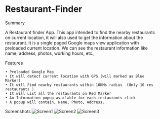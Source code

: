 # Restaurant-Finder

Summary

A Restaurant finder App. This app intended to find the nearby restaurants on current location, it will also used to get the information about the restaurant. 
It is a single paged Google maps view application with preloaded current location. 
We can see the restaurant information like name, address, photos, working hours, etc.,

Features

    • Preloaded Google Map
    • It will detect current location with GPS (will marked as Blue Marker)
    • It will Find nearby restaurants within 10KMs radius  (Only 10 res restaurants )
    • It will List all the restaurants on Red Marker
    • An Information popup available for each restaurants click
    • A popup will contain, Name, Photo, Address.

Screenshots
![Screen1](https://github.com/Saravanan64/Restaurant-Finder/tree/master/Screenshots/1.png "Screen1")
![Screen2](https://github.com/Saravanan64/Restaurant-Finder/tree/master/Screenshots/2.png "Screen2")
![Screen3](https://github.com/Saravanan64/Restaurant-Finder/tree/master/Screenshots/3.png "Screen3")
